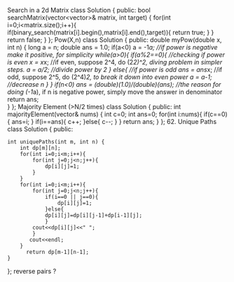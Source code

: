 Search in a 2d Matrix
class Solution {
public:
    bool searchMatrix(vector<vector<int>>& matrix, int target) {
        for(int i=0;i<matrix.size();i++){
            if(binary_search(matrix[i].begin(),matrix[i].end(),target)){
                return true;
            }
        }
        return false;
    }
};
Pow(X,n)
class Solution {
public:
    double myPow(double x, int n) {
        long a = n;
        double ans = 1.0;
        if(a<0) a = -1*a;       //if power is negative make it positive, for simplicity
        while(a>0){
            if(a%2==0){     //checking if power is even
                x = x*x;    //if even, suppose 2^4, do (2*2)^2, diving problem in simpler steps.
                a = a/2;        //divide power by 2
            }
            else{           //if power is odd
                ans = ans*x;    //if odd, suppose 2^5, do (2^4)*2, to break it down into even power
                a = a-1;        //decrease n 
            }
        }
        if(n<0)    ans = (double)(1.0)/(double)(ans);    //the reason for doing (-1*a), if n is negative power, simply move the answer in denominator
        return ans;            
    }
};
Majority Element (>N/2 times)
class Solution {
public:
    int majorityElement(vector<int>& nums) {
       int c=0;
        int ans=0;
        for(int i:nums){
            if(c==0){
                ans=i;
            }
            if(i==ans){
                c++;
            }else{
                c--;
            }
        }
        return ans;
    }
};
62. Unique Paths
class Solution {
public:
   
    int uniquePaths(int m, int n) {
        int dp[m][n];
        for(int i=0;i<m;i++){
            for(int j=0;j<n;j++){
                dp[i][j]=1;
            }
        }
        for(int i=0;i<m;i++){
            for(int j=0;j<n;j++){
                if(i==0 || j==0){
                    dp[i][j]=1;
                }else{
                dp[i][j]=dp[i][j-1]+dp[i-1][j];
                }
            cout<<dp[i][j]<<" ";
            }
           cout<<endl;
        }
          return dp[m-1][n-1]; 
    }
};
reverse pairs ?
